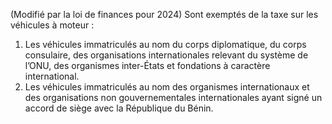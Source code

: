 (Modifié par la loi de finances pour 2024) Sont exemptés de la taxe sur les véhicules à moteur :
1) Les véhicules immatriculés au nom du corps diplomatique, du corps consulaire, des
organisations internationales relevant du système de l’ONU, des organismes inter-États et fondations à caractère international.
2) Les  véhicules  immatriculés  au  nom  des  organismes  internationaux  et  des
organisations non gouvernementales internationales ayant signé un accord de siège avec la République du Bénin.